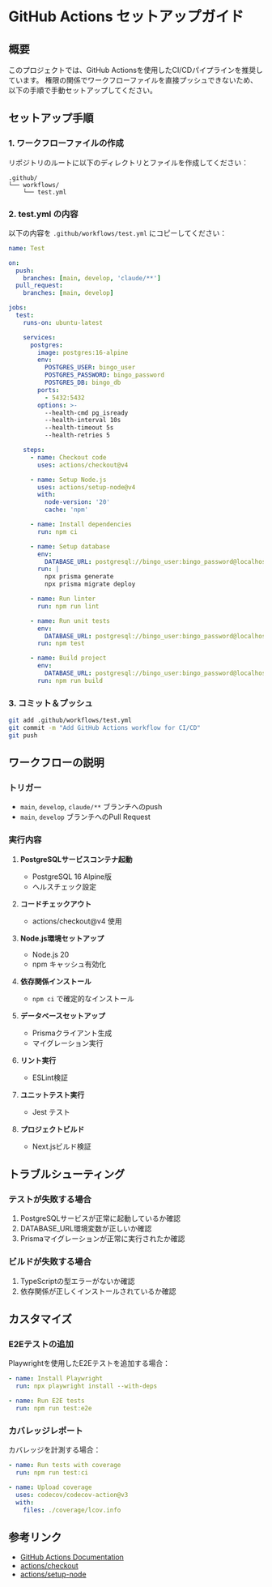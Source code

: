 # GitHub Actions セットアップガイド

## 概要

このプロジェクトでは、GitHub Actionsを使用したCI/CDパイプラインを推奨しています。
権限の関係でワークフローファイルを直接プッシュできないため、以下の手順で手動セットアップしてください。

## セットアップ手順

### 1. ワークフローファイルの作成

リポジトリのルートに以下のディレクトリとファイルを作成してください：

```
.github/
└── workflows/
    └── test.yml
```

### 2. test.yml の内容

以下の内容を `.github/workflows/test.yml` にコピーしてください：

```yaml
name: Test

on:
  push:
    branches: [main, develop, 'claude/**']
  pull_request:
    branches: [main, develop]

jobs:
  test:
    runs-on: ubuntu-latest

    services:
      postgres:
        image: postgres:16-alpine
        env:
          POSTGRES_USER: bingo_user
          POSTGRES_PASSWORD: bingo_password
          POSTGRES_DB: bingo_db
        ports:
          - 5432:5432
        options: >-
          --health-cmd pg_isready
          --health-interval 10s
          --health-timeout 5s
          --health-retries 5

    steps:
      - name: Checkout code
        uses: actions/checkout@v4

      - name: Setup Node.js
        uses: actions/setup-node@v4
        with:
          node-version: '20'
          cache: 'npm'

      - name: Install dependencies
        run: npm ci

      - name: Setup database
        env:
          DATABASE_URL: postgresql://bingo_user:bingo_password@localhost:5432/bingo_db
        run: |
          npx prisma generate
          npx prisma migrate deploy

      - name: Run linter
        run: npm run lint

      - name: Run unit tests
        env:
          DATABASE_URL: postgresql://bingo_user:bingo_password@localhost:5432/bingo_db
        run: npm test

      - name: Build project
        env:
          DATABASE_URL: postgresql://bingo_user:bingo_password@localhost:5432/bingo_db
        run: npm run build
```

### 3. コミット＆プッシュ

```bash
git add .github/workflows/test.yml
git commit -m "Add GitHub Actions workflow for CI/CD"
git push
```

## ワークフローの説明

### トリガー

- `main`, `develop`, `claude/**` ブランチへのpush
- `main`, `develop` ブランチへのPull Request

### 実行内容

1. **PostgreSQLサービスコンテナ起動**
   - PostgreSQL 16 Alpine版
   - ヘルスチェック設定

2. **コードチェックアウト**
   - actions/checkout@v4 使用

3. **Node.js環境セットアップ**
   - Node.js 20
   - npm キャッシュ有効化

4. **依存関係インストール**
   - `npm ci` で確定的なインストール

5. **データベースセットアップ**
   - Prismaクライアント生成
   - マイグレーション実行

6. **リント実行**
   - ESLint検証

7. **ユニットテスト実行**
   - Jest テスト

8. **プロジェクトビルド**
   - Next.jsビルド検証

## トラブルシューティング

### テストが失敗する場合

1. PostgreSQLサービスが正常に起動しているか確認
2. DATABASE_URL環境変数が正しいか確認
3. Prismaマイグレーションが正常に実行されたか確認

### ビルドが失敗する場合

1. TypeScriptの型エラーがないか確認
2. 依存関係が正しくインストールされているか確認

## カスタマイズ

### E2Eテストの追加

Playwrightを使用したE2Eテストを追加する場合：

```yaml
- name: Install Playwright
  run: npx playwright install --with-deps

- name: Run E2E tests
  run: npm run test:e2e
```

### カバレッジレポート

カバレッジを計測する場合：

```yaml
- name: Run tests with coverage
  run: npm run test:ci

- name: Upload coverage
  uses: codecov/codecov-action@v3
  with:
    files: ./coverage/lcov.info
```

## 参考リンク

- [GitHub Actions Documentation](https://docs.github.com/en/actions)
- [actions/checkout](https://github.com/actions/checkout)
- [actions/setup-node](https://github.com/actions/setup-node)
